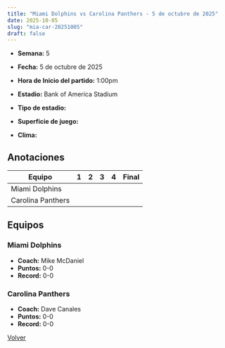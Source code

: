 ```yaml
---
title: "Miami Dolphins vs Carolina Panthers - 5 de octubre de 2025"
date: 2025-10-05
slug: "mia-car-20251005"
draft: false
---
```


* **Semana:** 5
* **Fecha:** 5 de octubre de 2025

* **Hora de Inicio del partido:** 1:00pm
* **Estadio:** Bank of America Stadium
* **Tipo de estadio:** 
* **Superficie de juego:** 
* **Clima:** 





## Anotaciones
| Equipo | 1 | 2 | 3 | 4 | Final |
|--------|---|---|---|---|-------|
| Miami Dolphins  |   |   |   |    |  |
| Carolina Panthers  |   |   |   |    |  |


## Equipos


### Miami Dolphins
* **Coach:** Mike McDaniel
* **Puntos:** 0-0
* **Record:** 0-0

### Carolina Panthers
* **Coach:** Dave Canales
* **Puntos:** 0-0
* **Record:** 0-0


[Volver](/historia/2025)
